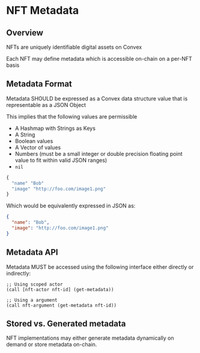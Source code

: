 # NFT Metadata

## Overview

NFTs are uniquely identifiable digital assets on Convex

Each NFT may define metadata which is accessible on-chain on a per-NFT basis

## Metadata Format

Metadata SHOULD be expressed as a Convex data structure value that is representable as a JSON Object

This implies that the following values are permissible
- A Hashmap with Strings as Keys
- A String
- Boolean values
- A Vector of values
- Numbers (must be a small integer or double precision floating point value to fit within valid JSON ranges)
- `nil`

```clojure
{
  "name" "Bob"
  "image" "http://foo.com/image1.png"
}
```
Which would be equivalently expressed in JSON as:

```json
{
  "name": "Bob",
  "image": "http://foo.com/image1.png"
}
```

## Metadata API

Metadata MUST be accessed using the following interface either directly or indirectly:

```
;; Using scoped actor
(call [nft-actor nft-id] (get-metadata))

;; Using a argument
(call nft-argument (get-metadata nft-id))
```

## Stored vs. Generated metadata

NFT implementations may either generate metadata dynamically on demand or store metadata on-chain.

